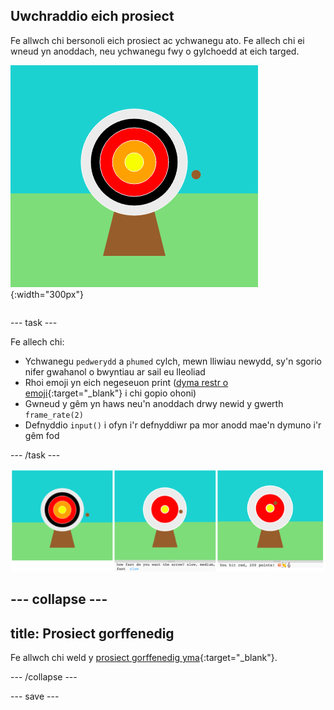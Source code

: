 ## Uwchraddio eich prosiect

<div style="display: flex; flex-wrap: wrap">
<div style="flex-basis: 200px; flex-grow: 1; margin-right: 15px;">
Fe allwch chi bersonoli eich prosiect ac ychwanegu ato. Fe allech chi ei wneud yn anoddach, neu ychwanegu fwy o gylchoedd at eich targed.
</div>
<div>

![Yr ardal allbwn yn dangos targed gyda phum cylch.](images/five_circles.png){:width="300px"}

</div>
</div>

--- task ---

Fe allech chi:

+ Ychwanegu `pedwerydd` a `phumed` cylch, mewn lliwiau newydd, sy'n sgorio nifer gwahanol o bwyntiau ar sail eu lleoliad
+ Rhoi emoji yn eich negeseuon print ([dyma restr o emoji](https://unicode.org/emoji/charts/full-emoji-list.html){:target="_blank"} i chi gopio ohoni)
+ Gwneud y gêm yn haws neu'n anoddach drwy newid y gwerth `frame_rate(2)`
+ Defnyddio `input()` i ofyn i'r defnyddiwr pa mor anodd mae'n dymuno i'r gêm fod

--- /task ---

![Syniadau ar gyfer uwchraddio'r prosiect: un gyda phum cylch, un gyda chwestiwn o ran pa mor anodd, un gydag emoji yn y neges pwyntiau.](images/upgrade-ideas.png)

--- collapse ---
---
title: Prosiect gorffenedig
---

Fe allwch chi weld y [prosiect gorffenedig yma](https://trinket.io/python/f686c82d8a){:target="_blank"}.

--- /collapse ---

--- save ---
